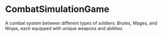 # CombatSimulationGame
A combat system between different types of soldiers: Brutes, Mages, and Ninjas, each equipped with unique weapons and abilities
